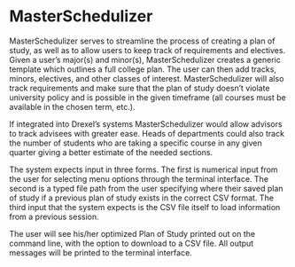 # MasterSchedulizer

MasterSchedulizer serves to streamline the process of creating a plan of study, as well as to allow users to keep track of requirements and electives. Given a user’s major(s) and minor(s), MasterSchedulizer creates a generic template which outlines a full college plan. The user can then add tracks, minors, electives, and other classes of interest. MasterSchedulizer will also track requirements and make sure that the plan of study doesn’t violate university policy and is possible in the given timeframe (all courses must be available in the chosen term, etc.).

If integrated into Drexel’s systems MasterSchedulizer would allow advisors to track advisees with greater ease. Heads of departments could also track the number of students who are taking a specific course in any given quarter giving a better estimate of the needed sections.

The system expects input in three forms. The first is numerical input from the user for selecting menu options through the terminal interface. The second is a typed file path from the user specifying where their saved plan of study if a previous plan of study exists in the correct CSV format. The third input that the system expects is the CSV file itself to load information from a previous session.

The user will see his/her optimized Plan of Study printed out on the command line, with the option to download to a CSV file. All output messages will be printed to the terminal interface.

